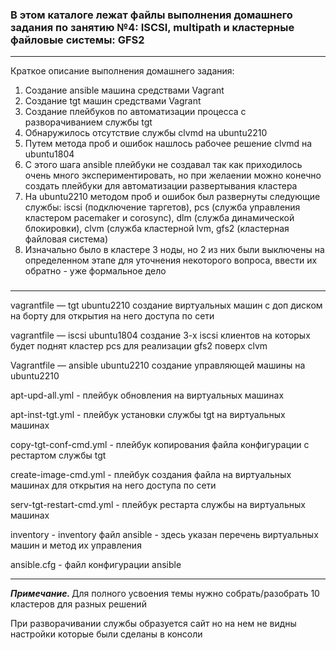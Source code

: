 <h3>В этом каталоге лежат файлы выполнения домашнего задания по занятию №4:
ISCSI, multipath и кластерные файловые системы: GFS2</h3>
<hr>
<hr4>Краткое описание выполнения домашнего задания:</h4>
<ol><li>Создание ansible машина средствами Vagrant</li>
<li>Создание tgt машин средствами Vagrant</li>
<li>Создание плейбуков по автоматизации процесса с разворачиванием службы tgt</li>
<li>Обнаружилось отсутствие службы clvmd на ubuntu2210</li>
<li>Путем метода проб и ошибок нашлось рабочее решение clvmd на ubuntu1804</li>
<li>С этого шага ansible плейбуки не создавал так как приходилось очень много экспериментировать, но при желаении можно конечно создать плейбуки для автоматизации развертывания кластера</li>
<li>На ubuntu2210 методом проб и ошибок был развернуты следующие службы: iscsi (подключение таргетов), pcs (служба управления кластером pacemaker и corosync), dlm (служба динамической блокировки), clvm (служба кластерной lvm, gfs2 (кластерная файловая система)</li>
<li>Изначально было в кластере 3 ноды, но 2 из них были выключены на определенном этапе для уточнения некоторого вопроса, ввести их обратно - уже формальное дело</li>
</ol>


<h3></h3>
<hr>
<p></p>
<p>vagrantfile — tgt ubuntu2210 создание виртуальных машин с доп диском на борту для открытия на него доступа по сети</p>
<p>vagrantfile — iscsi ubuntu1804 создание 3-х iscsi клиентов на которых будет поднят кластер pcs для реализации gfs2 поверх clvm</p>
<p>Vagrantfile — ansible ubuntu2210 создание управляющей машины на ubuntu2210</p>
<p>apt-upd-all.yml -  плейбук обновления на виртуальных машинах<p>
<p>apt-inst-tgt.yml - плейбук установки службы tgt на виртуальных машинах </p>
<p>copy-tgt-conf-cmd.yml - плейбук копирования файла конфигурации с рестартом службы tgt</p>
<p>create-image-cmd.yml  - плейбук создания файла на виртуальных машинах для открытия на него доступа по сети </p>
<p>serv-tgt-restart-cmd.yml - плейбук рестарта службы на виртуальных машинах</p>
<p>inventory - inventory файл ansible - здесь указан перечень виртуальных машин и метод их управления</p>
<p>ansible.cfg - файл конфигурации ansible</p>
<hr>
<p><i><b>Примечание. </b></i>Для полного усвоения темы нужно собрать/разобрать 10 кластеров для разных решений</p>
<p>При разворачивании службы образуется сайт но на нем не видны настройки которые были сделаны в консоли</p>

